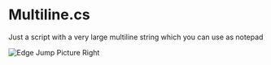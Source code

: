 # Multiline.cs
Just a script with a very large multiline string which you can use as notepad

![Edge Jump Picture Right](https://raw.githubusercontent.com/mircojanisch/github-stuff/master/Multiline.png)
